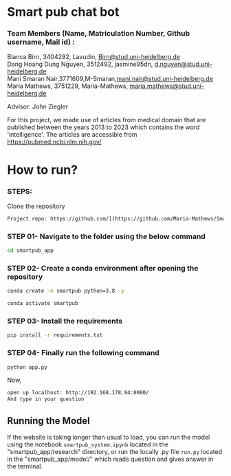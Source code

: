 # Smart pub chat bot

### Team Members (Name, Matriculation Number, Github username, Mail id) :  <br />
Blanca Birn, 3404292, Lavudin, Birn@stud.uni-heidelberg.de  <br />
Dang Hoang Dung Nguyen, 3512492, jasmine95dn, d.nguyen@stud.uni-heidelberg.de  <br />
Mani Smaran Nair,3771609,M-Smaran,mani.nair@stud.uni-heidelberg.de  <br />
Maria Mathews, 3751229, Maria-Mathews, maria.mathews@stud.uni-heidelberg.de  <br />

Advisor: John Ziegler  <br />

For this project, we made use of articles from medical domain that are published between the years 2013 to 2023 which contains the word 'intelligence'. The articles are accessible from https://pubmed.ncbi.nlm.nih.gov/  <br />

# How to run?
### STEPS:

Clone the repository

```bash
Project repo: https://github.com/](https://github.com/Maria-Mathews/SmartPub-INLPT-WS2023.git
```

### STEP 01- Navigate to the folder using the below command
 
 ```bash
cd smartpub_app
```

### STEP 02- Create a conda environment after opening the repository

```bash
conda create -n smartpub python=3.8 -y
```

```bash
conda activate smartpub
```

### STEP 03- Install the requirements
```bash
pip install -r requirements.txt
```

### STEP 04- Finally run the following command

```bash
python app.py
```

Now,
```bash
open up localhost: http://192.168.178.94:8080/
And type in your question
```

## Running the Model

If the website is taking longer than usual to load, you can run the model using the notebook `smartpub_system.ipynb` located in the "smartpub_app/research" directory, or run the locally .py file `run.py` located in the "smartpub_app/model/" which reads question and gives answer in the terminal.


